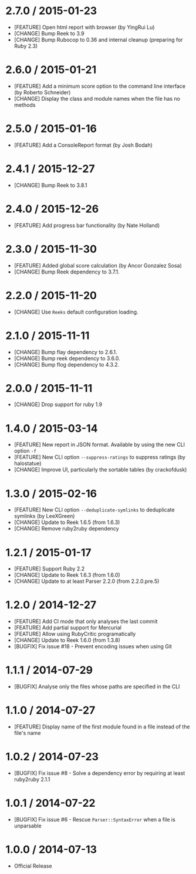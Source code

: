 # 2.7.0 / 2015-01-23

* [FEATURE] Open html report with browser (by YingRui Lu)
* [CHANGE] Bump Reek to 3.9
* [CHANGE] Bump Rubocop to 0.36 and internal cleanup (preparing for Ruby 2.3)

# 2.6.0 / 2015-01-21

* [FEATURE] Add a minimum score option to the command line interface (by Roberto Schneider)
* [CHANGE] Display the class and module names when the file has no methods

# 2.5.0 / 2015-01-16

* [FEATURE] Add a ConsoleReport format (by Josh Bodah)

# 2.4.1 / 2015-12-27

* [CHANGE] Bump Reek to 3.8.1

# 2.4.0 / 2015-12-26

* [FEATURE] Add progress bar functionality (by Nate Holland)

# 2.3.0 / 2015-11-30

* [FEATURE] Added global score calculation (by Ancor Gonzalez Sosa)
* [CHANGE] Bump Reek dependency to 3.7.1.

# 2.2.0 / 2015-11-20

* [CHANGE] Use `Reeks` default configuration loading.

# 2.1.0 / 2015-11-11

* [CHANGE] Bump flay dependency to 2.6.1.
* [CHANGE] Bump reek dependency to 3.6.0.
* [CHANGE] Bump flog dependency to 4.3.2.

# 2.0.0 / 2015-11-11

* [CHANGE] Drop support for ruby 1.9

# 1.4.0 / 2015-03-14

* [FEATURE] New report in JSON format. Available by using the new CLI option `-f`
* [FEATURE] New CLI option `--suppress-ratings` to suppress ratings (by halostatue)
* [CHANGE] Improve UI, particularly the sortable tables (by crackofdusk)

# 1.3.0 / 2015-02-16

* [FEATURE] New CLI option `--deduplicate-symlinks` to deduplicate symlinks (by LeeXGreen)
* [CHANGE] Update to Reek 1.6.5 (from 1.6.3)
* [CHANGE] Remove ruby2ruby dependency

# 1.2.1 / 2015-01-17

* [FEATURE] Support Ruby 2.2
* [CHANGE] Update to Reek 1.6.3 (from 1.6.0)
* [CHANGE] Update to at least Parser 2.2.0 (from 2.2.0.pre.5)

# 1.2.0 / 2014-12-27

* [FEATURE] Add CI mode that only analyses the last commit
* [FEATURE] Add partial support for Mercurial
* [FEATURE] Allow using RubyCritic programatically
* [CHANGE] Update to Reek 1.6.0 (from 1.3.8)
* [BUGFIX] Fix issue #18 - Prevent encoding issues when using Git

# 1.1.1 / 2014-07-29

* [BUGFIX] Analyse only the files whose paths are specified in the CLI

# 1.1.0 / 2014-07-27

* [FEATURE] Display name of the first module found in a file instead of the file's name

# 1.0.2 / 2014-07-23

* [BUGFIX] Fix issue #8 - Solve a dependency error by requiring at least ruby2ruby 2.1.1

# 1.0.1 / 2014-07-22

* [BUGFIX] Fix issue #6 - Rescue `Parser::SyntaxError` when a file is unparsable

# 1.0.0 / 2014-07-13

* Official Release
